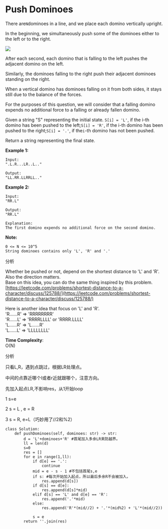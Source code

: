 # Push Dominoes

There are`N`dominoes in a line, and we place each domino vertically upright.

In the beginning, we simultaneously push some of the dominoes either to the left or to the right.

![](https://s3-lc-upload.s3.amazonaws.com/uploads/2018/05/18/domino.png)

After each second, each domino that is falling to the left pushes the adjacent domino on the left.

Similarly, the dominoes falling to the right push their adjacent dominoes standing on the right.

When a vertical domino has dominoes falling on it from both sides, it stays still due to the balance of the forces.

For the purposes of this question, we will consider that a falling domino expends no additional force to a falling or already fallen domino.

Given a string "S" representing the initial state. `S[i] = 'L'`, if the i-th domino has been pushed to the left;`S[i] = 'R'`, if the i-th domino has been pushed to the right;`S[i] = '.'`, if the`i`-th domino has not been pushed.

Return a string representing the final state.

**Example 1:**

```text
Input: 
".L.R...LR..L.."

Output: 
"LL.RR.LLRRLL.."
```

**Example 2:**

```text
Input: 
"RR.L"

Output: 
"RR.L"

Explanation: 
The first domino expends no additional force on the second domino.
```

**Note:**

```text
0 <= N <= 10^5
String dominoes contains only 'L', 'R' and '.'
```

分析

Whether be pushed or not, depend on the shortest distance to 'L' and 'R'.  
Also the direction matters.  
Base on this idea, you can do the same thing inspired by this problem.  
[https://leetcode.com/problems/shortest-distance-to-a-character/discuss/125788/](https://leetcode.com/problems/shortest-distance-to-a-character/discuss/125788/)

Here is another idea that focus on 'L' and 'R'.  
'R......R' =&gt; 'RRRRRRRR'  
'R......L' =&gt; 'RRRRLLLL' or 'RRRR.LLLL'  
'L......R' =&gt; 'L......R'  
'L......L' =&gt; 'LLLLLLLL'

**Time Complexity**:  
O\(N\)

分析

只看L,R，遇到点跳过，根据LR处理点。

中间的点靠近哪个l或者r近就跟哪个，注意方向。

先加入起点LR,不影响res，从1开始loop

1 s=e

2 s = L , e = R

3 s = R, e=L（巧妙用了//2和%2）

```text
class Solution:
    def pushDominoes(self, dominoes: str) -> str:
        d = 'L'+dominoes+'R' #首尾加入多余LR来防越界。
        ll = len(d)
        s=0
        res = []
        for e in range(1,ll):
            if d[e] == '.':
                continue
            mid = e - s - 1 #不包括首尾s,e
            if s: #每次开始加入起点，所以最后多余R不会被加入。
                res.append(d[s])
            if d[s] == d[e]:
                res.append(d[s]*mid)
            elif d[s] == 'L' and d[e] == 'R':
                res.append('.'*mid)
            else:
                res.append('R'*(mid//2) + '.'*(mid%2) + 'L'*(mid//2))

            s = e
        return ''.join(res)
```

